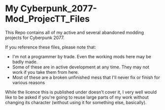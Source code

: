 # My Cyberpunk_2077-Mod_ProjecTT_Files
This Repo contains all of my active and several abandoned modding projects for Cyberpunk 2077.

If you reference these files, please note that:
- I'm not a programmer by trade. Even the working mods here may be badly made.
- Some of these are in active development at any time. They may not work if you take them from here.
- Most of these are a broken unfinished mess that I'll never fix or finish for various reasons

While the licence this is published under doesn't cover it, I very well would like to be asked if you're going to reuse large parts of my work without changing its character (without using it for something else, basically).
